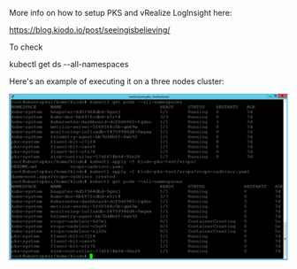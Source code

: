 
More info on how to setup PKS and vRealize LogInsight here:

https://blog.kiodo.io/post/seeingisbelieving/


To check 


kubectl get ds --all-namespaces

Here's an example of executing it on a three nodes cluster:

![Alt text](/images/vrops.png "vrops")
